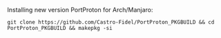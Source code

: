 Installing new version PortProton for Arch/Manjaro:

```git clone https://github.com/Castro-Fidel/PortProton_PKGBUILD && cd PortProton_PKGBUILD && makepkg -si```
